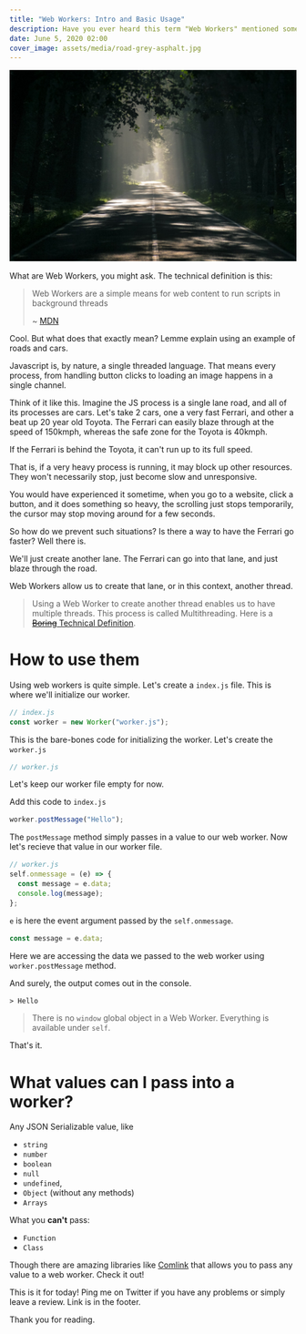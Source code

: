 ```yaml
---
title: "Web Workers: Intro and Basic Usage"
description: Have you ever heard this term "Web Workers" mentioned somewhere and wondered what the hell is this new thing? let me introduce you to this great tech.
date: June 5, 2020 02:00
cover_image: assets/media/road-grey-asphalt.jpg
---
```


![](../assets/media/road-grey-asphalt.jpg)

What are Web Workers, you might ask. The technical definition is this:

> Web Workers are a simple means for web content to run scripts in background threads
>
> ~ [MDN](https://developer.mozilla.org/en-US/docs/Web/API/Web_Workers_API/Using_web_workers)

Cool. But what does that exactly mean? Lemme explain using an example of roads and cars.

Javascript is, by nature, a single threaded language. That means every process, from handling button clicks to loading an image happens in a single channel.

Think of it like this. Imagine the JS process is a single lane road, and all of its processes are cars. Let's take 2 cars, one a very fast Ferrari, and other a beat up 20 year old Toyota. The Ferrari can easily blaze through at the speed of 150kmph, whereas the safe zone for the Toyota is 40kmph.

If the Ferrari is behind the Toyota, it can't run up to its full speed.

That is, if a very heavy process is running, it may block up other resources. They won't necessarily stop, just become slow and unresponsive.

You would have experienced it sometime, when you go to a website, click a button, and it does something so heavy, the scrolling just stops temporarily, the cursor may stop moving around for a few seconds.

So how do we prevent such situations? Is there a way to have the Ferrari go faster? Well there is.

We'll just create another lane. The Ferrari can go into that lane, and just blaze through the road.

Web Workers allow us to create that lane, or in this context, another thread.

> Using a Web Worker to create another thread enables us to have multiple threads. This process is called Multithreading. Here is a [<strike>Boring</strike> Technical Definition](<https://en.wikipedia.org/wiki/Multithreading_(computer_architecture)>).

# How to use them

Using web workers is quite simple. Let's create a `index.js` file. This is where we'll initialize our worker.

```javascript
// index.js
const worker = new Worker("worker.js");
```

This is the bare-bones code for initializing the worker. Let's create the `worker.js`

```javascript
// worker.js
```

Let's keep our worker file empty for now.

Add this code to `index.js`

```javascript
worker.postMessage("Hello");
```

The `postMessage` method simply passes in a value to our web worker. Now let's recieve that value in our worker file.

```javascript
// worker.js
self.onmessage = (e) => {
  const message = e.data;
  console.log(message);
};
```

`e` is here the event argument passed by the `self.onmessage`.

```javascript
const message = e.data;
```

Here we are accessing the data we passed to the web worker using `worker.postMessage` method.

And surely, the output comes out in the console.

```html
> Hello
```

> There is no `window` global object in a Web Worker. Everything is available under `self`.

That's it.

# What values can I pass into a worker?

Any JSON Serializable value, like

- `string`
- `number`
- `boolean`
- `null`
- `undefined`,
- `Object` (without any methods)
- `Arrays`

What you **can't** pass:

- `Function`
- `Class`

Though there are amazing libraries like [Comlink](https://davidea.st/articles/comlink-simple-web-worker) that allows you to pass any value to a web worker. Check it out!

This is it for today! Ping me on Twitter if you have any problems or simply leave a review. Link is in the footer.

Thank you for reading.
